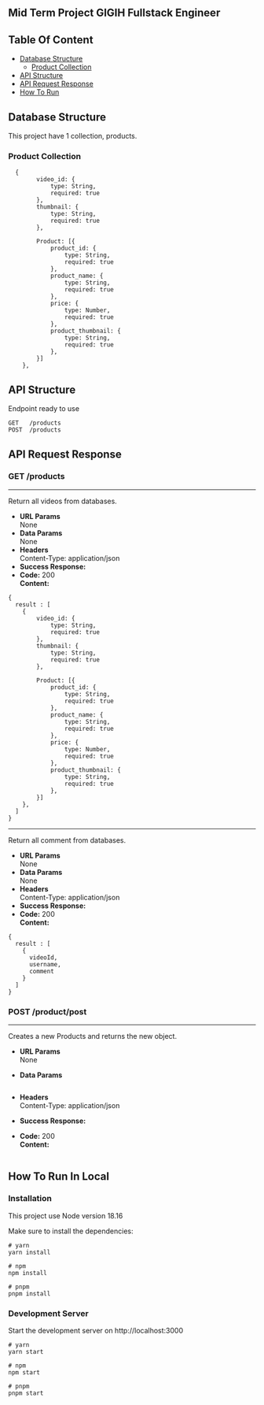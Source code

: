 ## Mid Term Project GIGIH Fullstack Engineer

## Table Of Content

* [Database Structure](#database-structure)
	* [Product Collection](#product-collection)
* [API Structure](#api-structure)
* [API Request Response](#api-request-response)
* [How To Run](#how-to-run-in-local)

## Database Structure
This project have 1 collection, products.

### Product Collection

```
  {
        video_id: {
            type: String,
            required: true
        },
        thumbnail: {
            type: String,
            required: true
        },

        Product: [{
            product_id: {
                type: String,
                required: true
            },
            product_name: {
                type: String,
                required: true
            },
            price: {
                type: Number,
                required: true
            },
            product_thumbnail: {
                type: String,
                required: true
            },
        }]
    },
 ```



## API Structure

Endpoint ready to use

```
GET   /products
POST  /products
```

## API Request Response


### GET /products

----
Return all videos from databases.
* **URL Params**  
  None
* **Data Params**  
  None
* **Headers**  
  Content-Type: application/json  
* **Success Response:**  
* **Code:** 200  
  **Content:**  
```
{
  result : [
    {
        video_id: {
            type: String,
            required: true
        },
        thumbnail: {
            type: String,
            required: true
        },

        Product: [{
            product_id: {
                type: String,
                required: true
            },
            product_name: {
                type: String,
                required: true
            },
            price: {
                type: Number,
                required: true
            },
            product_thumbnail: {
                type: String,
                required: true
            },
        }]
    },
  ]
}
```




----
Return all comment from databases.
* **URL Params**  
  None
* **Data Params**  
  None
* **Headers**  
  Content-Type: application/json  
* **Success Response:**  
* **Code:** 200  
  **Content:**  
```
{
  result : [
    {
      videoId,
      username,
      comment
    }
  ]
}
```


### POST /product/post

----
Creates a new Products and returns the new object.
* **URL Params**  
  None
* **Data Params**  
  
  ```
* **Headers**  
  Content-Type: application/json  
* **Success Response:**  
* **Code:** 200  
  **Content:**  
```
```

## How To Run In Local

### Installation

This project use Node version 18.16

Make sure to install the dependencies:
```
# yarn
yarn install

# npm
npm install

# pnpm
pnpm install

```

### Development Server
Start the development server on http://localhost:3000

```
# yarn
yarn start

# npm
npm start

# pnpm
pnpm start
```